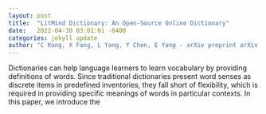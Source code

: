 ```yaml
---
layout: post
title:  "LitMind Dictionary: An Open-Source Online Dictionary"
date:   2022-04-30 03:01:01 -0400
categories: jekyll update
author: "C Kong, X Fang, L Yang, Y Chen, E Yang - arXiv preprint arXiv:2204.11087, 2022"
---
```

Dictionaries can help language learners to learn vocabulary by providing definitions of words. Since traditional dictionaries present word senses as discrete items in predefined inventories, they fall short of flexibility, which is required in providing specific meanings of words in particular contexts. In this paper, we introduce the